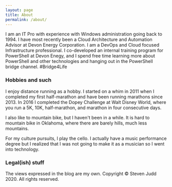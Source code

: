 ```yaml
---
layout: page
title: About
permalink: /about/
---
```


I am an IT Pro with experience with Windows administration going back to 1994. I have most recently been a Cloud Architecture and Automation Advisor at Devon Energy Corporation. I am a DevOps and Cloud focused Infrastructure professional. I co-developed an internal training program for PowerShell at Devon Enegy, and I spend free time learning more about PowerShell and other technologies and hanging out in the PowerShell bridge channel. #Bridge4Life

### Hobbies and such

I enjoy distance running as a hobby. I started on a whim in 2011 when I completed my first half-marathon and have been running marathons since 2013. In 2016 I completed the Dopey Challenge at Walt Disney World, where you run a 5K, 10K, half-marathon, and marathon in four consecutive days.

I also like to mountain bike, but I haven't been in a while. It is hard to mountain bike in Oklahoma, where there are barely hills, much less mountains.

For my culture pursuits, I play the cello. I actually have a music performance degree but I realized that I was not going to make it as a musician so I went into technology.

### Legal(ish) stuff

The views expressed in the blog are my own. 
Copyright © Steven Judd 2020. All rights reserved.

